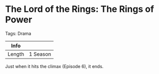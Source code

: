 # The Lord of the Rings: The Rings of Power

Tags: Drama

|Info||
|-|-|
|Length|1 Season|

Just when it hits the climax (Episode 6), it ends.